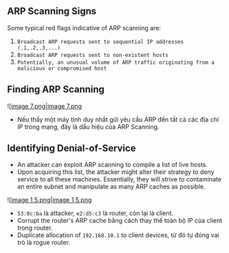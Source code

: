 ## **ARP Scanning Signs**

Some typical red flags indicative of ARP scanning are:

1. `Broadcast ARP requests sent to sequential IP addresses (.1,.2,.3,...)`
2. `Broadcast ARP requests sent to non-existent hosts`
3. `Potentially, an unusual volume of ARP traffic originating from a malicious or compromised host`

## **Finding ARP Scanning**

![[image 7.png|image 7.png](../../../../../Image/image%207.png)

- Nếu thấy một máy tính duy nhất gửi yêu cầu ARP đến tất cả các địa chỉ IP trong mạng, đây là dấu hiệu của ARP Scanning.

## **Identifying Denial-of-Service**

- An attacker can exploit ARP scanning to compile a list of live hosts.
- Upon acquiring this list, the attacker might alter their strategy to deny service to all these machines. Essentially, they will strive to contaminate an entire subnet and manipulate as many ARP caches as possible.

![[image 1 5.png|image 1 5.png](../../../../../Image/image%201%205.png)

- `53:0c:ba` là attacker, `e2:d5:c3` là router, còn lại là client.
- Corrupt the router's ARP cache bằng cách thay thế toàn bộ IP của client trong router.
- Duplicate allocation of `192.168.10.1` to client devices, từ đó tự đóng vai trò là rogue router.